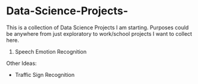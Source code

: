# Data-Science-Projects-
This is a collection of Data Science Projects I am starting. Purposes could be anywhere from just exploratory to work/school projects I want to collect here.


1. Speech Emotion Recognition


Other Ideas:

- Traffic Sign Recognition
